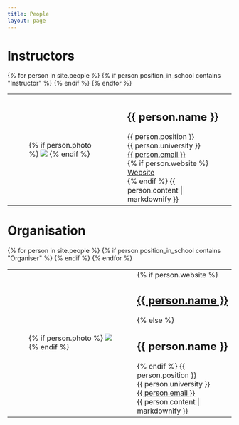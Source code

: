 ```yaml
---
title: People
layout: page
---
```


<h1>Instructors</h1>
<div>
    <table>
    {% for person in site.people %}
        {% if person.position_in_school contains "Instructor" %}
                <tr>
                    <td>
                        <div class="column is-one-fifth-desktop is-one-fifth-fullhd is-one-quarter-tablet">
                            <figure class="image is-64x64">
                    {% if person.photo %}
                                    <img class="is-rounded" src="{{site.url}}{{site.baseurl}}{{person.photo}}">
                    {% endif %}
                            </figure>
                        </div>
                    </td>
                    <td>
                        <h2>{{ person.name }} </h2>
                        {{ person.position }} 
                        <br>
                        {{ person.university }}
                        <br>
                        <a href="mailto:{{ person.email }}">{{ person.email }}</a>
                        <br>
                        {% if person.website %}
                            <a href="{{ person.website }}">Website</a>
                            <br>
                        {% endif %}
                        {{ person.content | markdownify }}
                    </td>
                </tr>
        {% endif %}
    {% endfor %}
    </table>
</div>

<h1>Organisation</h1>
<div>
    <table>
    {% for person in site.people %}
        {% if person.position_in_school contains "Organiser" %}
                <tr>
                    <td>
                        <div class="column is-one-fifth-desktop is-one-fifth-fullhd is-one-quarter-tablet">
                            <figure class="image is-64x64">
                    {% if person.photo %}
                                    <img class="is-rounded" src="{{site.url}}{{site.baseurl}}{{person.photo}}">
                    {% endif %}
                            </figure>
                        </div>
                    </td>
                    <td>
                        {% if person.website %}
                            <h2><a href="{{ person.website }}">{{ person.name }}</a></h2>
                        {% else %}
                            <h2>{{ person.name }}</h2>
                        {% endif %}
                        {{ person.position }} 
                        <br>
                        {{ person.university }}
                        <br>
                        <a href="mailto:{{ person.email }}">{{ person.email }}</a>
                        <br>
                        {{ person.content | markdownify }}
                    </td>
                </tr>
        {% endif %}
    {% endfor %}
    </table>
</div>

